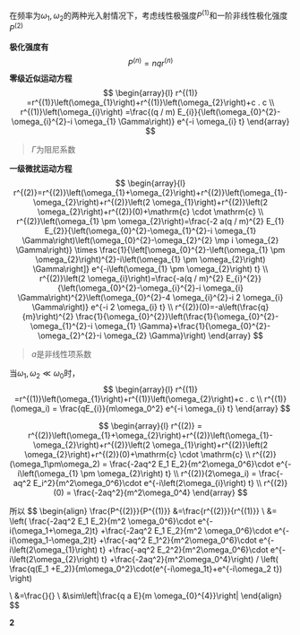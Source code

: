 在频率为$\omega_1,\omega_2$的两种光入射情况下，考虑线性极强度$P^{(1)}$和一阶非线性极化强度$P^{(2)}$

**极化强度有**
$$
P^{(n)}=n q r^{(n)}
$$
**零级近似运动方程**
$$
\begin{array}{l} 
r^{(1)} =r^{(1)}\left(\omega_{1}\right)+r^{(1)}\left(\omega_{2}\right)+c . c 
\\
r^{(1)}\left(\omega_{i}\right) =\frac{(q / m) E_{i}}{\left(\omega_{0}^{2}-\omega_{i}^{2}-i \omega_{1} \Gamma\right)} e^{-i \omega_{i} t}
\end{array}
$$

> $\Gamma$为阻尼系数

**一级微扰运动方程**
$$
\begin{array}{l} 
r^{(2)}=r^{(2)}\left(\omega_{1}+\omega_{2}\right)+r^{(2)}\left(\omega_{1}-\omega_{2}\right)+r^{(2)}\left(2 \omega_{1}\right)+r^{(2)}\left(2 \omega_{2}\right)+r^{(2)}(0)+\mathrm{c} \cdot \mathrm{c} 
\\
r^{(2)}\left(\omega_{1} \pm \omega_{2}\right)=\frac{-2 a(q / m)^{2} E_{1} E_{2}}{\left(\omega_{0}^{2}-\omega_{1}^{2}-i \omega_{1} \Gamma\right)\left(\omega_{0}^{2}-\omega_{2}^{2} \mp i \omega_{2} \Gamma\right)} 
\times \frac{1}{\left[\omega_{0}^{2}-\left(\omega_{1} \pm \omega_{2}\right)^{2}-i\left(\omega_{1} \pm \omega_{2}\right) \Gamma\right]} e^{-i\left(\omega_{1} \pm \omega_{2}\right) t} 
\\
r^{(2)}\left(2 \omega_{i}\right)=\frac{-a(q / m)^{2} E_{i}^{2}}{\left(\omega_{0}^{2}-\omega_{i}^{2}-i \omega_{i} \Gamma\right)^{2}\left(\omega_{0}^{2}-4 \omega_{i}^{2}-i 2 \omega_{i} \Gamma\right)} e^{-i 2 \omega_{i} t} 
\\
r^{(2)}(0)=-a\left(\frac{q}{m}\right)^{2} \frac{1}{\omega_{0}^{2}}\left(\frac{1}{\omega_{0}^{2}-\omega_{1}^{2}-i \omega_{1} \Gamma}+\frac{1}{\omega_{0}^{2}-\omega_{2}^{2}-i \omega_{2} \Gamma}\right)
\end{array}
$$

> $a$是非线性项系数

当$\omega_1,\omega_2\ll \omega_0$时，
$$
\begin{array}{l} 
r^{(1)} =r^{(1)}\left(\omega_{1}\right)+r^{(1)}\left(\omega_{2}\right)+c . c 
\\
r^{(1)}(\omega_i) =
\frac{qE_{i}}{m\omega_0^2} e^{-i \omega_{i} t}
\end{array}
$$

$$
\begin{array}{l} 
r^{(2)} = r^{(2)}\left(\omega_{1}+\omega_{2}\right)+r^{(2)}\left(\omega_{1}-\omega_{2}\right)+r^{(2)}\left(2 \omega_{1}\right)+r^{(2)}\left(2 \omega_{2}\right)+r^{(2)}(0)+\mathrm{c} \cdot \mathrm{c} 
\\
r^{(2)}(\omega_1\pm\omega_2) = \frac{-2aq^2 E_1 E_2}{m^2\omega_0^6}\cdot e^{-i\left(\omega_{1} \pm \omega_{2}\right) t}
\\
r^{(2)}(2\omega_i) = \frac{-aq^2 E_i^2}{m^2\omega_0^6}\cdot e^{-i\left(2\omega_{i}\right) t}
\\
r^{(2)}(0) = \frac{-2aq^2}{m^2\omega_0^4}
\end{array}
$$

所以
$$
\begin{align} 
\frac{P^{(2)}}{P^{(1)}} 
&=\frac{r^{(2)}}{r^{(1)}}
\\
&=
\left(
\frac{-2aq^2 E_1 E_2}{m^2 \omega_0^6}\cdot e^{-i(\omega_1+\omega_2)t} 
+\frac{-2aq^2 E_1 E_2}{m^2 \omega_0^6}\cdot e^{-i(\omega_1-\omega_2)t}
+\frac{-aq^2 E_1^2}{m^2\omega_0^6}\cdot e^{-i\left(2\omega_{1}\right) t}
+\frac{-aq^2 E_2^2}{m^2\omega_0^6}\cdot e^{-i\left(2\omega_{2}\right) t}
+\frac{-2aq^2}{m^2\omega_0^4}\right)
/
\left(
\frac{q(E_1 +E_2)}{m\omega_0^2}\cdot(e^{-i\omega_1t}+e^{-i\omega_2 t})
\right)

\\
&=\frac{}{}
\\
&\sim\left|\frac{q a E}{m \omega_{0}^{4}}\right|
\end{align}
$$



**2**